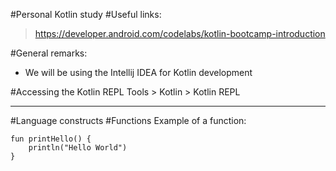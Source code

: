 #Personal Kotlin study
#Useful links:
> https://developer.android.com/codelabs/kotlin-bootcamp-introduction

#General remarks:
- We will be using the Intellij IDEA for Kotlin development

#Accessing the Kotlin REPL
Tools > Kotlin > Kotlin REPL


---
#Language constructs
#Functions
Example of a function:

    fun printHello() {
        println("Hello World")
    }
